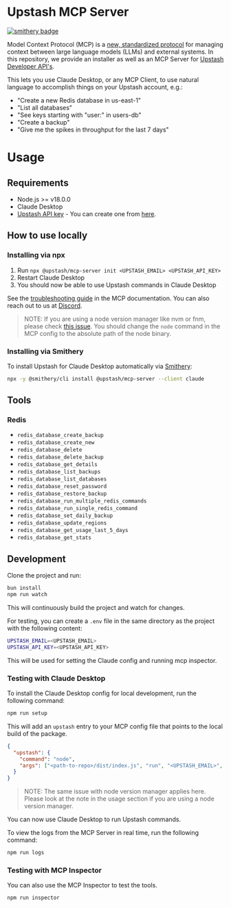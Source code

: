 # Upstash MCP Server

[![smithery badge](https://smithery.ai/badge/@upstash/mcp-server)](https://smithery.ai/server/@upstash/mcp-server)

Model Context Protocol (MCP) is a [new, standardized protocol](https://modelcontextprotocol.io/introduction) for managing context between large language models (LLMs) and external systems. In this repository, we provide an installer as well as an MCP Server for [Upstash Developer API's](https://upstash.com/docs/devops/developer-api).

This lets you use Claude Desktop, or any MCP Client, to use natural language to accomplish things on your Upstash account, e.g.:

- "Create a new Redis database in us-east-1"
- "List all databases"
- "See keys starting with "user:" in users-db"
- "Create a backup"
- "Give me the spikes in throughput for the last 7 days"

# Usage

## Requirements

- Node.js >= v18.0.0
- Claude Desktop
- [Upstash API key](https://upstash.com/docs/devops/developer-api) - You can create one from [here](https://console.upstash.com/account/api).

## How to use locally

### Installing via npx

1. Run `npx @upstash/mcp-server init <UPSTASH_EMAIL> <UPSTASH_API_KEY>`
2. Restart Claude Desktop
3. You should now be able to use Upstash commands in Claude Desktop

See the [troubleshooting guide](https://modelcontextprotocol.io/quickstart#troubleshooting) in the MCP documentation. You can also reach out to us at [Discord](https://discord.com/invite/w9SenAtbme).

> NOTE: If you are using a node version manager like nvm or fnm, please check [this issue](https://github.com/modelcontextprotocol/servers/issues/64#issuecomment-2530337743). You should change the `node` command in the MCP config to the absolute path of the node binary.

### Installing via Smithery

To install Upstash for Claude Desktop automatically via [Smithery](https://smithery.ai/server/@upstash/mcp-server):

```bash
npx -y @smithery/cli install @upstash/mcp-server --client claude
```


## Tools

### Redis

- `redis_database_create_backup`
- `redis_database_create_new`
- `redis_database_delete`
- `redis_database_delete_backup`
- `redis_database_get_details`
- `redis_database_list_backups`
- `redis_database_list_databases`
- `redis_database_reset_password`
- `redis_database_restore_backup`
- `redis_database_run_multiple_redis_commands`
- `redis_database_run_single_redis_command`
- `redis_database_set_daily_backup`
- `redis_database_update_regions`
- `redis_database_get_usage_last_5_days`
- `redis_database_get_stats`

## Development

Clone the project and run:

```bash
bun install
npm run watch
```

This will continuously build the project and watch for changes.

For testing, you can create a `.env` file in the same directory as the project with the following content:

```bash
UPSTASH_EMAIL=<UPSTASH_EMAIL>
UPSTASH_API_KEY=<UPSTASH_API_KEY>
```

This will be used for setting the Claude config and running mcp inspector.

### Testing with Claude Desktop

To install the Claude Desktop config for local development, run the following command:

```bash
npm run setup
```

This will add an `upstash` entry to your MCP config file that points to the local build of the package.

```json
{
  "upstash": {
    "command": "node",
    "args": ["<path-to-repo>/dist/index.js", "run", "<UPSTASH_EMAIL>", "<UPSTASH_API_KEY>"]
  }
}
```

> NOTE: The same issue with node version manager applies here. Please look at the note in the usage section if you are using a node version manager.

You can now use Claude Desktop to run Upstash commands.

To view the logs from the MCP Server in real time, run the following command:

```bash
npm run logs
```

### Testing with MCP Inspector

You can also use the MCP Inspector to test the tools.

```bash
npm run inspector
```
